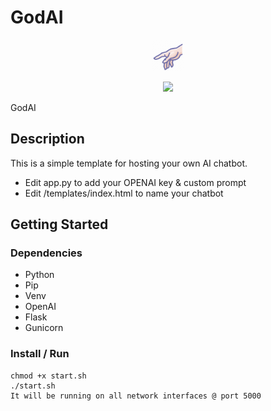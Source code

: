 # GodAI
<p align="center">
  <img src="/static/favicon.png" width="50" height="50" alt="Favicon">
</p>

<p align="center">
  <img src="./preview.gif">
</p>

GodAI

## Description

This is a simple template for hosting your own AI chatbot. 

* Edit app.py to add your OPENAI key & custom prompt
* Edit /templates/index.html to name your chatbot


## Getting Started

### Dependencies

* Python
* Pip
* Venv
* OpenAI
* Flask
* Gunicorn

### Install / Run
```
chmod +x start.sh
./start.sh
It will be running on all network interfaces @ port 5000
```
